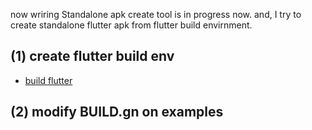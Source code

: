 now wriring
Standalone apk create tool is in progress now.
and, I try to create standalone flutter apk from flutter build envirnment.


## (1) create flutter build env
  * [build flutter](build_flutter/README.md)

## (2) modify BUILD.gn on examples

